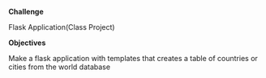 **Challenge**

Flask Application(Class Project)

**Objectives**

Make a flask application with templates that creates a table of countries or cities from the world database
